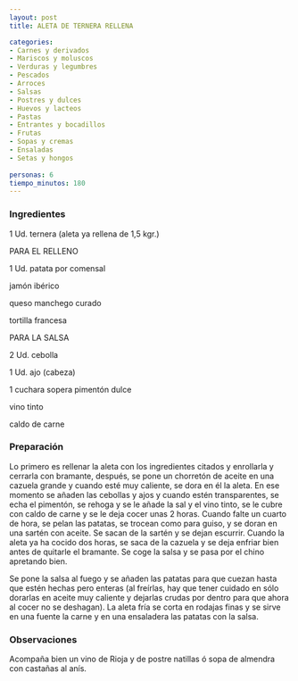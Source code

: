 ```yaml
---
layout: post
title: ALETA DE TERNERA RELLENA

categories:
- Carnes y derivados
- Mariscos y moluscos
- Verduras y legumbres
- Pescados
- Arroces
- Salsas
- Postres y dulces
- Huevos y lacteos
- Pastas
- Entrantes y bocadillos
- Frutas
- Sopas y cremas
- Ensaladas
- Setas y hongos
 
personas: 6 
tiempo_minutos: 180 
---
```

<h3>Ingredientes</h3>
1 Ud. ternera (aleta ya rellena de 1,5 kgr.)

PARA EL RELLENO

1 Ud. patata por comensal

jamón ibérico

queso manchego curado

tortilla francesa

PARA LA SALSA

2 Ud. cebolla

1 Ud. ajo (cabeza)

1 cuchara sopera pimentón dulce

vino tinto

caldo de carne

<h3>Preparación</h3>
Lo primero es rellenar la aleta con los ingredientes citados y enrollarla y cerrarla con bramante, después, se pone un chorretón de aceite en una cazuela grande y cuando esté muy caliente, se dora en él la aleta. En ese momento se añaden las cebollas y ajos y cuando estén transparentes, se echa el pimentón, se rehoga y se le añade la sal y el vino tinto, se le cubre con caldo de carne y se le deja cocer unas 2 horas. Cuando falte un cuarto de hora, se pelan las patatas, se trocean como para guiso, y se doran en una sartén con aceite. Se sacan de la sartén y se dejan escurrir. Cuando la aleta ya ha cocido dos horas, se saca de la cazuela y se deja enfriar bien antes de quitarle el bramante. Se coge la salsa y se pasa por el chino apretando bien.

Se pone la salsa al fuego y se añaden las patatas para que cuezan hasta que estén hechas pero enteras (al freírlas, hay que tener cuidado en sólo dorarlas en aceite muy caliente y dejarlas crudas por dentro para que ahora al cocer no se deshagan). La aleta fría se corta en rodajas finas y se sirve en una fuente la carne y en una ensaladera las patatas con la salsa.

<h3>Observaciones</h3>
Acompaña bien un vino de Rioja y de postre natillas ó sopa de almendra con castañas al anís.

